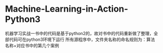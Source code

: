 # Machine-Learning-in-Action-Python3
机器学习实战一书中的代码是基于python2的，故对书中的代码重新做了整理，全部代码可在python3环境下运行
    所有源程序中，文件夹名称的命名规则为：算法名称+对应书中的第几个案例
